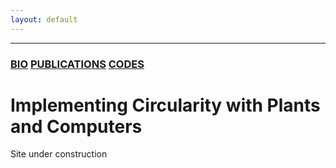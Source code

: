 ```yaml
---
layout: default
---
```


---

### [BIO](./Bio.html)   [PUBLICATIONS](./another-page.html)   [CODES](./another-page.html)

# Implementing Circularity with Plants and Computers



 Site under construction

